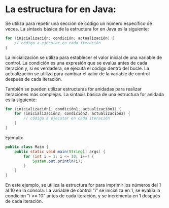 # La estructura for en Java:
Se utiliza para repetir una sección de código un número específico de veces. La sintaxis básica de la estructura for en Java es la siguiente:
```java
for (inicialización; condición; actualización) {
    // código a ejecutar en cada iteración
}
```
La inicialización se utiliza para establecer el valor inicial de una variable de control. La condición es una expresión que se evalúa antes de cada iteración y, si es verdadera, se ejecuta el código dentro del bucle. La actualización se utiliza para cambiar el valor de la variable de control después de cada iteración.

También se pueden utilizar estructuras for anidadas para realizar iteraciones más complejas. La sintaxis básica de una estructura for anidada es la siguiente:
```java
for (inicialización1; condición1; actualización1) {
    for (inicialización2; condición2; actualización2) {
        // código a ejecutar en cada iteración
    }
}
```

Ejemplo:

```java
public class Main {
    public static void main(String[] args) {
        for (int i = 1; i <= 10; i++) {
            System.out.println(i);
        }
    }
}
```

En este ejemplo, se utiliza la estructura for para imprimir los números del 1 al 10 en la consola. La variable de control "i" se inicializa en 1, se evalúa la condición "i <= 10" antes de cada iteración, y se incrementa en 1 después de cada iteración.
